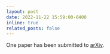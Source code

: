 ```yaml
---
layout: post
date: 2022-11-22 15:59:00-0400
inline: true
related_posts: false
---
```


One paper has been submitted to [arXiv](https://arxiv.org/abs/2211.12347).
